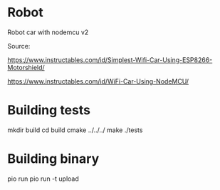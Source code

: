 # Robot
Robot car with nodemcu v2

Source: 

https://www.instructables.com/id/Simplest-Wifi-Car-Using-ESP8266-Motorshield/

https://www.instructables.com/id/WiFi-Car-Using-NodeMCU/



# Building tests

mkdir build
cd build
cmake ../../../<path to CMakeList.txt>
make
./tests

# Building binary

pio run
pio run -t upload

